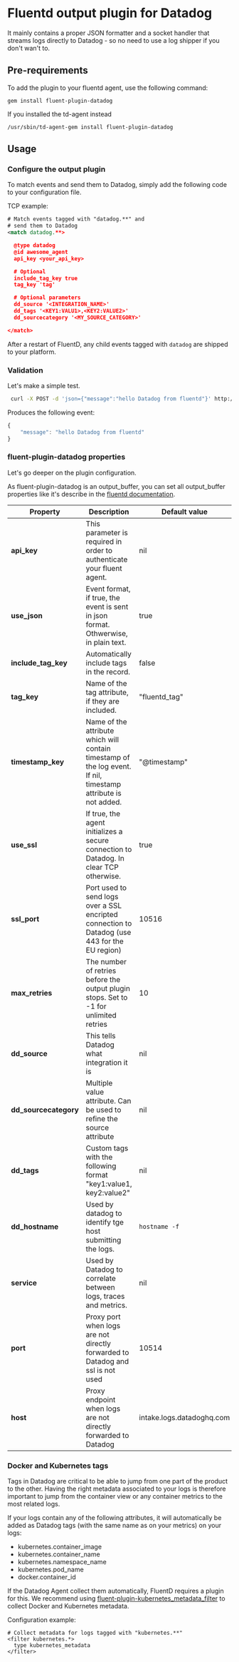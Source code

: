 # Fluentd output plugin for Datadog

It mainly contains a proper JSON formatter and a socket handler that
streams logs directly to Datadog - so no need to use a log shipper
if you don't wan't to.

## Pre-requirements

To add the plugin to your fluentd agent, use the following command:

    gem install fluent-plugin-datadog

If you installed the td-agent instead

    /usr/sbin/td-agent-gem install fluent-plugin-datadog

## Usage
### Configure the output plugin

To match events and send them to Datadog, simply add the following code to your configuration file.

TCP example:

```xml
# Match events tagged with "datadog.**" and
# send them to Datadog
<match datadog.**>

  @type datadog
  @id awesome_agent
  api_key <your_api_key>

  # Optional
  include_tag_key true
  tag_key 'tag'

  # Optional parameters
  dd_source '<INTEGRATION_NAME>' 
  dd_tags '<KEY1:VALU1>,<KEY2:VALUE2>'
  dd_sourcecategory '<MY_SOURCE_CATEGORY>'

</match>
```

After a restart of FluentD, any child events tagged with `datadog` are shipped to your platform.

### Validation
Let's make a simple test.

```bash
 curl -X POST -d 'json={"message":"hello Datadog from fluentd"}' http://localhost:8888/datadog.test
```

Produces the following event:

```javascript
{
    "message": "hello Datadog from fluentd"
}
```

### fluent-plugin-datadog properties
Let's go deeper on the plugin configuration.

As fluent-plugin-datadog is an output_buffer, you can set all output_buffer properties like it's describe in the [fluentd documentation](http://docs.fluentd.org/articles/output-plugin-overview#buffered-output-parameters "documentation").

|  Property   |  Description                                                             |  Default value |
|-------------|--------------------------------------------------------------------------|----------------|
| **api_key** | This parameter is required in order to authenticate your fluent agent. | nil |
| **use_json** | Event format, if true, the event is sent in json format. Othwerwise, in plain text. | true |
| **include_tag_key** | Automatically include tags in the record. | false |
| **tag_key** | Name of the tag attribute, if they are included. | "fluentd_tag" |
| **timestamp_key** | Name of the attribute which will contain timestamp of the log event. If nil, timestamp attribute is not added. | "@timestamp" |
| **use_ssl** | If true, the agent initializes a secure connection to Datadog. In clear TCP otherwise. | true |
| **ssl_port** | Port used to send logs over a SSL encripted connection to Datadog (use 443 for the EU region) | 10516 |
| **max_retries** | The number of retries before the output plugin stops. Set to -1 for unlimited retries | 10 |
| **dd_source** | This tells Datadog what integration it is | nil |
| **dd_sourcecategory** | Multiple value attribute. Can be used to refine the source attribute | nil |
| **dd_tags** | Custom tags with the following format "key1:value1, key2:value2" | nil |
| **dd_hostname** | Used by datadog to identify tge host submitting the logs. | `hostname -f` |
| **service** | Used by Datadog to correlate between logs, traces and metrics. | nil |
| **port** | Proxy port when logs are not directly forwarded to Datadog and ssl is not used | 10514 |
| **host** | Proxy endpoint when logs are not directly forwarded to Datadog | intake.logs.datadoghq.com |

### Docker and Kubernetes tags

Tags in Datadog are critical to be able to jump from one part of the product to the other. Having the right metadata associated to your logs is therefore important to jump from the container view or any container metrics to the most related logs.

If your logs contain any of the following attributes, it will automatically be added as Datadog tags (with the same name as on your metrics) on your logs:

* kubernetes.container_image
* kubernetes.container_name
* kubernetes.namespace_name
* kubernetes.pod_name
* docker.container_id

If the Datadog Agent collect them automatically, FluentD requires a plugin for this. We recommend using [fluent-plugin-kubernetes_metadata_filter](https://github.com/fabric8io/fluent-plugin-kubernetes_metadata_filter) to collect Docker and Kubernetes metadata.

Configuration example:

```
# Collect metadata for logs tagged with "kubernetes.**"
<filter kubernetes.*>
  type kubernetes_metadata
</filter>
```
